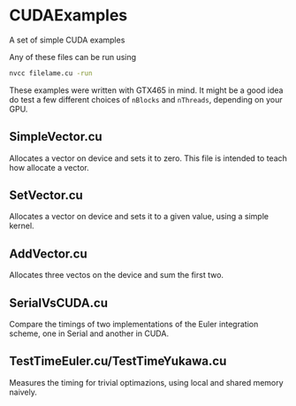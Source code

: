 # CUDAExamples
A set of simple CUDA examples

Any of these files can be run using

``` sh
nvcc filelame.cu -run
```

These examples were written with GTX465 in mind. It might be a good idea do test a few different choices of `nBlocks` and `nThreads`, depending on your GPU.

## SimpleVector.cu

Allocates a vector on device and sets it to zero. This file is intended to teach how allocate a vector.

## SetVector.cu

Allocates a vector on device and sets it to a given value, using a simple kernel.

## AddVector.cu

Allocates three vectos on the device and sum the first two.

## SerialVsCUDA.cu

Compare the timings of two implementations of the Euler integration scheme, one in Serial and another in CUDA.

## TestTimeEuler.cu/TestTimeYukawa.cu

Measures the timing for trivial optimazions, using local and shared memory naively.
